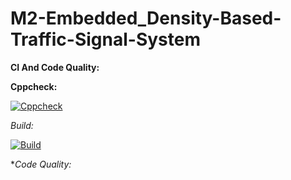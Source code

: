 # M2-Embedded_Density-Based-Traffic-Signal-System

**CI And Code Quality:**

**Cppcheck:**

[![Cppcheck](https://github.com/Adwaith1999/M2-Embedded_Density-Based-Traffic-Signal-System/actions/workflows/c-cpp.yml/badge.svg)](https://github.com/Adwaith1999/M2-Embedded_Density-Based-Traffic-Signal-System/actions/workflows/c-cpp.yml)

*Build:*

[![Build](https://github.com/Adwaith1999/M2-Embedded_Density-Based-Traffic-Signal-System/actions/workflows/compile.yml/badge.svg)](https://github.com/Adwaith1999/M2-Embedded_Density-Based-Traffic-Signal-System/actions/workflows/compile.yml)

**Code Quality:*





